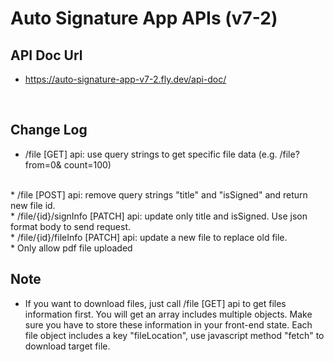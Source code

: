 # Auto Signature App APIs (v7-2)

## API Doc Url
* https://auto-signature-app-v7-2.fly.dev/api-doc/
<br/>

## Change Log
* /file [GET] api: use query strings to get specific file data (e.g. /file?from=0& count=100)
<br/>
* /file [POST] api: remove query strings "title" and "isSigned" and return new file id.
<br/>
* /file/{id}/signInfo [PATCH] api: update only title and isSigned. Use json format body to send request.
<br/>
* /file/{id}/fileInfo [PATCH] api: update a new file to replace old file.
<br/>
* Only allow pdf file uploaded
<br/>

## Note
* If you want to download files, just call /file [GET] api to get files information first. You will get an array includes multiple objects. Make sure you have to store these information in your front-end state. Each file object includes a key "fileLocation", use javascript method "fetch" to download target file.